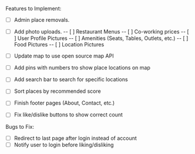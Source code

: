 Features to Implement:

- [ ] Admin place removals.
- [ ] Add photo uploads.
      -- [ ] Restaurant Menus
      -- [ ] Co-working prices
      -- [ ] User Profile Pictures
      -- [ ] Amenities (Seats, Tables, Outlets, etc.)
      -- [ ] Food Pictures
      -- [ ] Location Pictures

- [ ] Update map to use open source map API
- [ ] Add pins with numbers tro show place locations on map
- [ ] Add search bar to search for specific locations
- [ ] Sort places by recommended score
- [ ] Finish footer pages (About, Contact, etc.)
- [ ] Fix like/dislike buttons to show correct count

Bugs to Fix:

- [ ] Redirect to last page after login instead of account
- [ ] Notify user to login before liking/disliking
